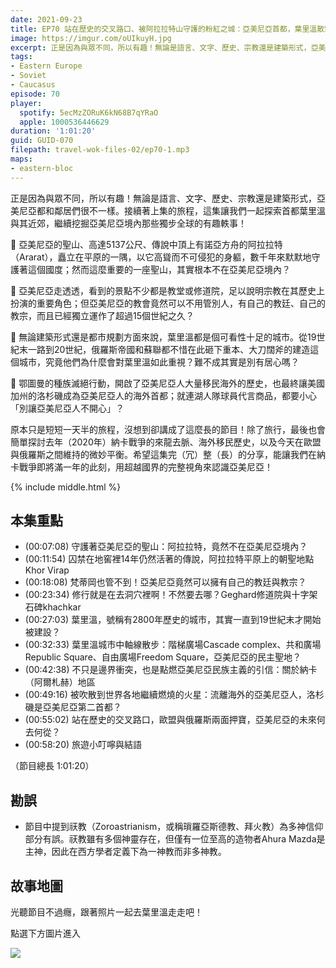 ```yaml
---
date: 2021-09-23
title: EP70 站在歷史的交叉路口、被阿拉拉特山守護的粉紅之城：亞美尼亞首都，葉里溫散策
image: https://imgur.com/oUIkuyH.jpg
excerpt: 正是因為與眾不同，所以有趣！無論是語言、文字、歷史、宗教還是建築形式，亞美尼亞都和鄰居們很不一樣。接續著上集的旅程，這集讓我們一起探索首都葉里溫與其近郊，繼續挖掘亞美尼亞境內那些獨步全球的有趣軼事！
tags:
- Eastern Europe
- Soviet
- Caucasus
episode: 70
player:
  spotify: 5ecMzZORuK6kN68B7qYRaO
  apple: 1000536446629
duration: '1:01:20'
guid: GUID-070
filepath: travel-wok-files-02/ep70-1.mp3
maps:
- eastern-bloc
---
```


正是因為與眾不同，所以有趣！無論是語言、文字、歷史、宗教還是建築形式，亞美尼亞都和鄰居們很不一樣。接續著上集的旅程，這集讓我們一起探索首都葉里溫與其近郊，繼續挖掘亞美尼亞境內那些獨步全球的有趣軼事！

📌 亞美尼亞的聖山、高達5137公尺、傳說中頂上有諾亞方舟的阿拉拉特（Ararat），矗立在平原的一隅，以它高聳而不可侵犯的身軀，數千年來默默地守護著這個國度；然而這麼重要的一座聖山，其實根本不在亞美尼亞境內？

📌 亞美尼亞走透透，看到的景點不少都是教堂或修道院，足以說明宗教在其歷史上扮演的重要角色；但亞美尼亞的教會竟然可以不用管別人，有自己的教廷、自己的教宗，而且已經獨立運作了超過15個世紀之久？

📌 無論建築形式還是都市規劃方面來說，葉里溫都是個可看性十足的城市。從19世紀末一路到20世紀，俄羅斯帝國和蘇聯都不惜在此砸下重本、大刀闊斧的建造這個城市，究竟他們為什麼會對葉里溫如此重視？難不成其實是別有居心嗎？

📌 鄂圖曼的種族滅絕行動，開啟了亞美尼亞人大量移民海外的歷史，也最終讓美國加州的洛杉磯成為亞美尼亞人的海外首都；就連湖人隊球員代言商品，都要小心「別讓亞美尼亞人不開心」？

原本只是短短一天半的旅程，沒想到卻講成了這麼長的節目！除了旅行，最後也會簡單探討去年（2020年）納卡戰爭的來龍去脈、海外移民歷史，以及今天在歐盟與俄羅斯之間維持的微妙平衡。希望這集完（冗）整（長）的分享，能讓我們在納卡戰爭即將滿一年的此刻，用超越國界的完整視角來認識亞美尼亞！

{% include middle.html %}

## 本集重點

* (00:07:08) 守護著亞美尼亞的聖山：阿拉拉特，竟然不在亞美尼亞境內？
* (00:11:54) 囚禁在地窖裡14年仍然活著的傳說，阿拉拉特平原上的朝聖地點Khor Virap
* (00:18:08) 梵蒂岡也管不到！亞美尼亞竟然可以擁有自己的教廷與教宗？
* (00:23:34) 修行就是在去洞穴裡啊！不然要去哪？Geghard修道院與十字架石碑khachkar
* (00:27:03) 葉里溫，號稱有2800年歷史的城市，其實一直到19世紀末才開始被建設？
* (00:32:33) 葉里溫城市中軸線散步：階梯廣場Cascade complex、共和廣場Republic Square、自由廣場Freedom Square，亞美尼亞的民主聖地？
* (00:42:38) 不只是邊界衝突，也是點燃亞美尼亞民族主義的引信：關於納卡（阿爾札赫）地區
* (00:49:16) 被吹散到世界各地繼續燃燒的火星：流離海外的亞美尼亞人，洛杉磯是亞美尼亞第二首都？
* (00:55:02) 站在歷史的交叉路口，歐盟與俄羅斯兩面押寶，亞美尼亞的未來何去何從？
* (00:58:20) 旅遊小叮嚀與結語

（節目總長 1:01:20）

## 勘誤

* 節目中提到祆教（Zoroastrianism，或稱瑣羅亞斯德教、拜火教）為多神信仰部分有誤。祆教雖有多個神靈存在，但僅有一位至高的造物者Ahura Mazda是主神，因此在西方學者定義下為一神教而非多神教。

## 故事地圖

光聽節目不過癮，跟著照片一起去葉里溫走走吧！

點選下方圖片進入

[![](https://imgur.com/bzbjbOJ.jpg)](https://storymaps.arcgis.com/stories/5ec5f546341c4358a1ebbdbe7b2d6e9f)
